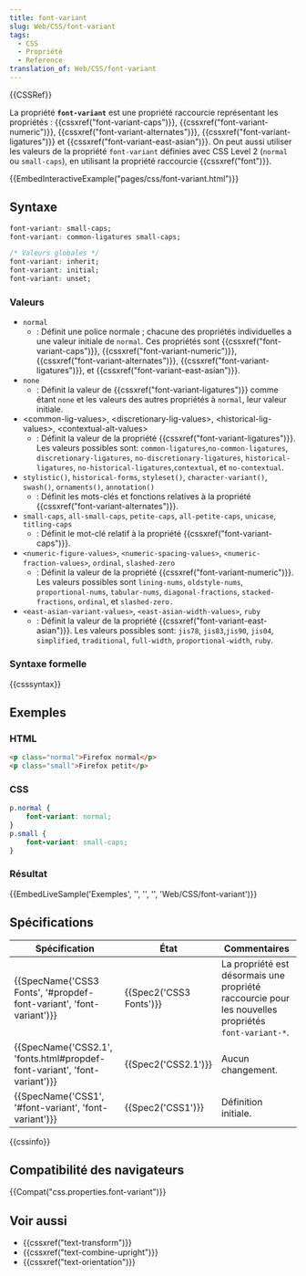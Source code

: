 ```yaml
---
title: font-variant
slug: Web/CSS/font-variant
tags:
  - CSS
  - Propriété
  - Reference
translation_of: Web/CSS/font-variant
---
```

{{CSSRef}}

La propriété **`font-variant`** est une propriété raccourcie représentant les propriétés : {{cssxref("font-variant-caps")}}, {{cssxref("font-variant-numeric")}}, {{cssxref("font-variant-alternates")}}, {{cssxref("font-variant-ligatures")}} et {{cssxref("font-variant-east-asian")}}. On peut aussi utiliser les valeurs de la propriété `font-variant` définies avec CSS Level 2 (`normal` ou `small-caps`), en utilisant la propriété raccourcie {{cssxref("font")}}.

{{EmbedInteractiveExample("pages/css/font-variant.html")}}

## Syntaxe

```css
font-variant: small-caps;
font-variant: common-ligatures small-caps;

/* Valeurs globales */
font-variant: inherit;
font-variant: initial;
font-variant: unset;
```

### Valeurs

- `normal`
  - : Définit une police normale ; chacune des propriétés individuelles a une valeur initiale de `normal`. Ces propriétés sont {{cssxref("font-variant-caps")}}, {{cssxref("font-variant-numeric")}}, {{cssxref("font-variant-alternates")}}, {{cssxref("font-variant-ligatures")}}, et {{cssxref("font-variant-east-asian")}}.
- `none`
  - : Définit la valeur de {{cssxref("font-variant-ligatures")}} comme étant `none` et les valeurs des autres propriétés à `normal`, leur valeur initiale.
- \<common-lig-values>, \<discretionary-lig-values>, \<historical-lig-values>, \<contextual-alt-values>
  - : Définit la valeur de la propriété {{cssxref("font-variant-ligatures")}}. Les valeurs possibles sont: `common-ligatures`,`no-common-ligatures`, `discretionary-ligatures`, `no-discretionary-ligatures`, `historical-ligatures`, `no-historical-ligatures`,`contextual`, et `no-contextual`.
- `stylistic()`, `historical-forms`, `styleset()`, `character-variant()`, `swash()`, `ornaments()`, `annotation()`
  - : Définit les mots-clés et fonctions relatives à la propriété {{cssxref("font-variant-alternates")}}.
- `small-caps`, `all-small-caps`, `petite-caps`, `all-petite-caps`, `unicase`, `titling-caps`
  - : Définit le mot-clé relatif à la propriété {{cssxref("font-variant-caps")}}.
- `<numeric-figure-values>`, `<numeric-spacing-values>`, `<numeric-fraction-values>`, `ordinal`, `slashed-zero`
  - : Définit la valeur de la propriété {{cssxref("font-variant-numeric")}}. Les valeurs possibles sont `lining-nums`, `oldstyle-nums`, `proportional-nums`, `tabular-nums`, `diagonal-fractions`, `stacked-fractions`, `ordinal`, et `slashed-zero.`
- `<east-asian-variant-values>`, `<east-asian-width-values>`, `ruby`
  - : Définit la valeur de la propriété {{cssxref("font-variant-east-asian")}}. Les valeurs possibles sont: `jis78`, `jis83`,`jis90`, `jis04`, `simplified`, `traditional`, `full-width`, `proportional-width`, `ruby`.

### Syntaxe formelle

{{csssyntax}}

## Exemples

### HTML

```html
<p class="normal">Firefox normal</p>
<p class="small">Firefox petit</p>
```

### CSS

```css
p.normal {
    font-variant: normal;
}
p.small {
    font-variant: small-caps;
}
```

### Résultat

{{EmbedLiveSample('Exemples', '', '', '', 'Web/CSS/font-variant')}}

## Spécifications

| Spécification                                                                                    | État                             | Commentaires                                                                                         |
| ------------------------------------------------------------------------------------------------ | -------------------------------- | ---------------------------------------------------------------------------------------------------- |
| {{SpecName('CSS3 Fonts', '#propdef-font-variant', 'font-variant')}}         | {{Spec2('CSS3 Fonts')}} | La propriété est désormais une propriété raccourcie pour les nouvelles propriétés  `font-variant-*`. |
| {{SpecName('CSS2.1', 'fonts.html#propdef-font-variant', 'font-variant')}} | {{Spec2('CSS2.1')}}         | Aucun changement.                                                                                    |
| {{SpecName('CSS1', '#font-variant', 'font-variant')}}                         | {{Spec2('CSS1')}}         | Définition initiale.                                                                                 |

{{cssinfo}}

## Compatibilité des navigateurs

{{Compat("css.properties.font-variant")}}

## Voir aussi

- {{cssxref("text-transform")}}
- {{cssxref("text-combine-upright")}}
- {{cssxref("text-orientation")}}
